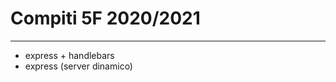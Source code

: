 # Compiti 5F 2020/2021
---------------------------
- express + handlebars  
- express (server dinamico)